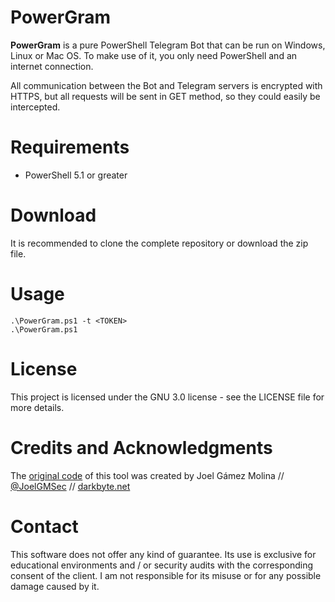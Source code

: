 # PowerGram
**PowerGram** is a pure PowerShell Telegram Bot that can be run on Windows, Linux or Mac OS.
To make use of it, you only need PowerShell and an internet connection.

All communication between the Bot and Telegram servers is encrypted with HTTPS, but all requests will be sent in GET method, so they could easily be intercepted.


# Requirements
- PowerShell 5.1 or greater


# Download
It is recommended to clone the complete repository or download the zip file.


# Usage
```
.\PowerGram.ps1 -t <TOKEN>
.\PowerGram.ps1
```


# License
This project is licensed under the GNU 3.0 license - see the LICENSE file for more details.


# Credits and Acknowledgments
The [original code](tps://github.com/JoelGMSec/PowerGram/) of this tool was created by Joel Gámez Molina // [@JoelGMSec](https://twitter.com/JoelGMSec) // [darkbyte.net](https://darkbyte.net)


# Contact
This software does not offer any kind of guarantee.
Its use is exclusive for educational environments and / or security audits with the corresponding consent of the client.
I am not responsible for its misuse or for any possible damage caused by it.
